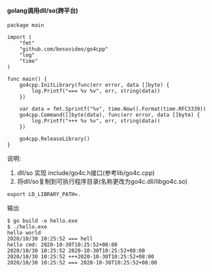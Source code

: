 

#### golang调用dll/so(跨平台)


```
package main

import (
	"fmt"
	"github.com/besovideo/go4cpp"
	"log"
	"time"
)

func main() {
	go4cpp.InitLibrary(func(err error, data []byte) {
		log.Printf("=== %v %v", err, string(data))
	})

	var data = fmt.Sprintf("%v", time.Now().Format(time.RFC3339))
	go4cpp.Command([]byte(data), func(err error, data []byte) {
		log.Printf("+++ %v %v", err, string(data))
	})

	go4cpp.ReleaseLibrary()
}

```


说明:
1. dll/so 实现 include/go4c.h接口(参考lib/go4c.cpp)  
2. 将dll/so复制到可执行程序目录(名称更改为go4c.dll/libgo4c.so)  

```
export LD_LIBRARY_PATH=.
```


输出
```
$ go build -o hello.exe
$ ./hello.exe
hello world
2020/10/30 10:25:52 === hell
hello cmd: 2020-10-30T10:25:52+08:00
2020/10/30 10:25:52 2020-10-30T10:25:52+08:00
2020/10/30 10:25:52 +++2020-10-30T10:25:52+08:00
2020/10/30 10:25:52 === 2020-10-30T10:25:52+08:00
```
